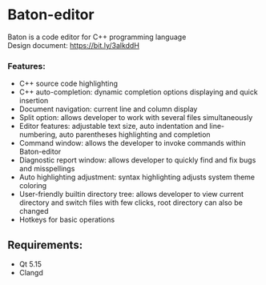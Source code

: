 # Baton-editor

Baton is a code editor for C++ programming language \
Design document: https://bit.ly/3alkddH

### Features:
* C++ source code highlighting
* C++ auto-completion: dynamic completion options displaying and quick insertion 
* Document navigation: current line and column display
* Split option: allows developer to work with several files simultaneously
* Editor features: adjustable text size, auto indentation and line-numbering, auto parentheses highlighting and completion
* Command window: allows the developer to invoke commands within Baton-editor
* Diagnostic report window: allows developer to quickly find and fix bugs and misspellings
* Auto highlighting adjustment: syntax highlighting adjusts system theme coloring
* User-friendly builtin directory tree: allows developer to view current directory and switch files with few clicks, 
root directory can also be changed
* Hotkeys for basic operations

## Requirements:
* Qt 5.15
* Clangd

##
